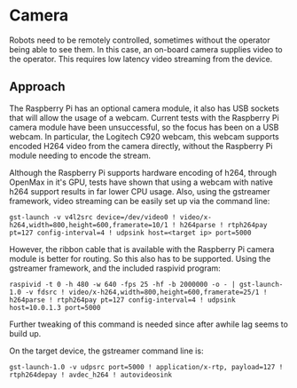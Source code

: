 # Camera

Robots need to be remotely controlled, sometimes without the operator being able to see them. In this case, an on-board camera supplies video to the operator. This requires low latency video streaming from the device.

## Approach

The Raspberry Pi has an optional camera module, it also has USB sockets that will allow the usage of a webcam. Current tests with the Raspberry Pi camera module have been unsuccessful, so the focus has been on a USB webcam. In particular, the Logitech C920 webcam, this webcam supports encoded H264 video from the camera directly, without the Raspberry Pi module needing to encode the stream.

Although the Raspberry Pi supports hardware encoding of h264, through OpenMax in it's GPU, tests have shown that using a webcam with native h264 support results in far lower CPU usage. Also, using the gstreamer framework, video streaming can be easily set up via the command line:

    gst-launch -v v4l2src device=/dev/video0 ! video/x-h264,width=800,height=600,framerate=10/1 ! h264parse ! rtph264pay pt=127 config-interval=4 ! udpsink host=<target ip> port=5000

However, the ribbon cable that is available with the Raspberry Pi camera module is better for routing. So this also has to be supported. Using the gstreamer framework, and the included raspivid program:

    raspivid -t 0 -h 480 -w 640 -fps 25 -hf -b 2000000 -o - | gst-launch-1.0 -v fdsrc ! video/x-h264,width=800,height=600,framerate=25/1 ! h264parse ! rtph264pay pt=127 config-interval=4 ! udpsink host=10.0.1.3 port=5000

Further tweaking of this command is needed since after awhile lag seems to build up.

On the target device, the gstreamer command line is:

    gst-launch-1.0 -v udpsrc port=5000 ! application/x-rtp, payload=127 ! rtph264depay ! avdec_h264 ! autovideosink
